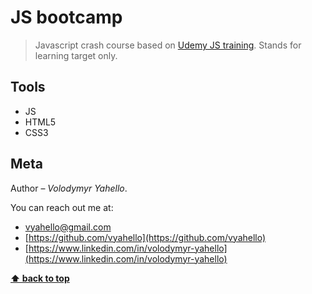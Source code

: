 # JS bootcamp

> Javascript crash course based on [Udemy JS training](https://www.udemy.com/course/the-complete-javascript-course). Stands for learning target only.

## Tools

- JS
- HTML5
- CSS3

## Meta

Author – _Volodymyr Yahello_.

You can reach out me at:
* [vyahello@gmail.com](vyahello@gmail.com)
* [https://github.com/vyahello](https://github.com/vyahello)
* [https://www.linkedin.com/in/volodymyr-yahello](https://www.linkedin.com/in/volodymyr-yahello)

**[⬆ back to top](#js-crash-course)**
